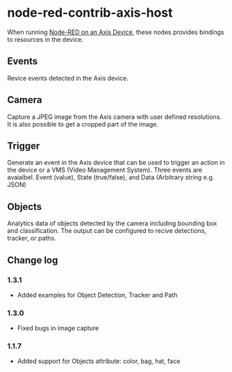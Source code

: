 # node-red-contrib-axis-host

When running [Node-RED on an Axis Device](https://pandosme.github.io/acap/node-red/2020/01/01/nodered-acap.html), these nodes provides bindings to resources in the device.  

## Events
Revice events detected in the Axis device.

## Camera
Capture a JPEG image from the Axis camera with user defined resolutions.  It is also possible to get a cropped part of the image.

## Trigger
Generate an event in the Axis device that can be used to trigger an action in the device or a VMS (Video Management System).  Three events are avaialbel. Event (value), State (true/false), and Data (Arbitrary string e.g. JSON)

## Objects
Analytics data of objects detected by the camera including bounding box and classification.  The output can be configured to recive detections, tracker, or paths.

## Change log

### 1.3.1
- Added examples for Object Detection, Tracker and Path

### 1.3.0
- Fixed bugs in image capture

### 1.1.7
- Added support for Objects attribute: color, bag, hat, face

